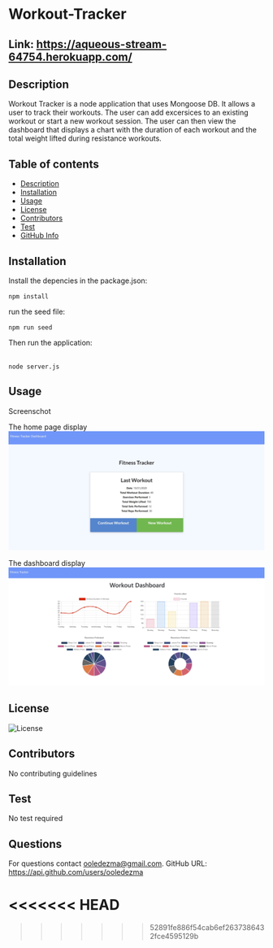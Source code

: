 # Workout-Tracker

## Link: https://aqueous-stream-64754.herokuapp.com/

## Description

Workout Tracker is a node application that uses Mongoose DB. It allows a user to track their workouts. The user can add excersices to an existing workout or start a new workout session. The user can then view the dashboard that displays a chart with the duration of each workout and the total weight lifted during resistance workouts.

## Table of contents

- [Description](#Description)
- [Installation](#Installation)
- [Usage](#Usage)
- [License](#License)
- [Contributors](#Contributors)
- [Test](#Test)
- [GitHub Info](#Questions)

## Installation

Install the depencies in the package.json:

```
npm install

```

run the seed file:

```
npm run seed

```

Then run the application:

```

node server.js

```


## Usage

Screenschot

The home page display
<img src="public\img\mainpage.JPG">

The dashboard display
<img src="public\img\Workoutdashboard.JPG">


## License

![License](https://img.shields.io/badge/LICENSE-MIT-GREEN)

## Contributors

No contributing guidelines

## Test

No test required

## Questions

For questions contact ooledezma@gmail.com.
GitHub URL: https://api.github.com/users/ooledezma

<<<<<<< HEAD
=======

>>>>>>> 52891fe886f54cab6ef2637386432fce4595129b
